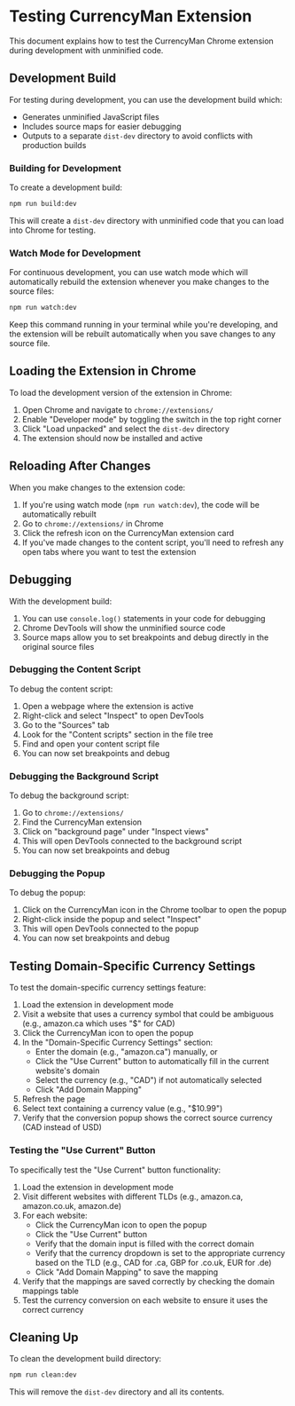 # Testing CurrencyMan Extension

This document explains how to test the CurrencyMan Chrome extension during development with unminified code.

## Development Build

For testing during development, you can use the development build which:
- Generates unminified JavaScript files
- Includes source maps for easier debugging
- Outputs to a separate `dist-dev` directory to avoid conflicts with production builds

### Building for Development

To create a development build:

```bash
npm run build:dev
```

This will create a `dist-dev` directory with unminified code that you can load into Chrome for testing.

### Watch Mode for Development

For continuous development, you can use watch mode which will automatically rebuild the extension whenever you make changes to the source files:

```bash
npm run watch:dev
```

Keep this command running in your terminal while you're developing, and the extension will be rebuilt automatically when you save changes to any source file.

## Loading the Extension in Chrome

To load the development version of the extension in Chrome:

1. Open Chrome and navigate to `chrome://extensions/`
2. Enable "Developer mode" by toggling the switch in the top right corner
3. Click "Load unpacked" and select the `dist-dev` directory
4. The extension should now be installed and active

## Reloading After Changes

When you make changes to the extension code:

1. If you're using watch mode (`npm run watch:dev`), the code will be automatically rebuilt
2. Go to `chrome://extensions/` in Chrome
3. Click the refresh icon on the CurrencyMan extension card
4. If you've made changes to the content script, you'll need to refresh any open tabs where you want to test the extension

## Debugging

With the development build:

1. You can use `console.log()` statements in your code for debugging
2. Chrome DevTools will show the unminified source code
3. Source maps allow you to set breakpoints and debug directly in the original source files

### Debugging the Content Script

To debug the content script:

1. Open a webpage where the extension is active
2. Right-click and select "Inspect" to open DevTools
3. Go to the "Sources" tab
4. Look for the "Content scripts" section in the file tree
5. Find and open your content script file
6. You can now set breakpoints and debug

### Debugging the Background Script

To debug the background script:

1. Go to `chrome://extensions/`
2. Find the CurrencyMan extension
3. Click on "background page" under "Inspect views"
4. This will open DevTools connected to the background script
5. You can now set breakpoints and debug

### Debugging the Popup

To debug the popup:

1. Click on the CurrencyMan icon in the Chrome toolbar to open the popup
2. Right-click inside the popup and select "Inspect"
3. This will open DevTools connected to the popup
4. You can now set breakpoints and debug

## Testing Domain-Specific Currency Settings

To test the domain-specific currency settings feature:

1. Load the extension in development mode
2. Visit a website that uses a currency symbol that could be ambiguous (e.g., amazon.ca which uses "$" for CAD)
3. Click the CurrencyMan icon to open the popup
4. In the "Domain-Specific Currency Settings" section:
   - Enter the domain (e.g., "amazon.ca") manually, or
   - Click the "Use Current" button to automatically fill in the current website's domain
   - Select the currency (e.g., "CAD") if not automatically selected
   - Click "Add Domain Mapping"
5. Refresh the page
6. Select text containing a currency value (e.g., "$10.99")
7. Verify that the conversion popup shows the correct source currency (CAD instead of USD)

### Testing the "Use Current" Button

To specifically test the "Use Current" button functionality:

1. Load the extension in development mode
2. Visit different websites with different TLDs (e.g., amazon.ca, amazon.co.uk, amazon.de)
3. For each website:
   - Click the CurrencyMan icon to open the popup
   - Click the "Use Current" button
   - Verify that the domain input is filled with the correct domain
   - Verify that the currency dropdown is set to the appropriate currency based on the TLD (e.g., CAD for .ca, GBP for .co.uk, EUR for .de)
   - Click "Add Domain Mapping" to save the mapping
4. Verify that the mappings are saved correctly by checking the domain mappings table
5. Test the currency conversion on each website to ensure it uses the correct currency

## Cleaning Up

To clean the development build directory:

```bash
npm run clean:dev
```

This will remove the `dist-dev` directory and all its contents.
